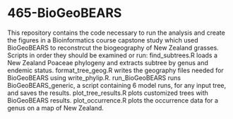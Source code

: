 # 465-BioGeoBEARS
This repository contains the code necessary to run the analysis and create the figures in a Bioinformatics course capstone study which used BioGeoBEARS to reconstrcut the biogeography of New Zealand grasses.
Scripts in order they should be examined or run:
find_subtrees.R loads a New Zealand Poaceae phylogeny and extracts subtree by genus and endemic status.
format_tree_geog.R writes the geography files needed for BioGeoBEARS using write_phylip.R.
run_BioGeoBEARS runs BioGeoBEARS_generic, a script containing 6 model runs, for any input tree, and saves the results.
plot_tree_results.R plots customized trees with BioGeoBEARS results.
plot_occurrence.R plots the occurrence data for a genus on a map of New Zealand.
